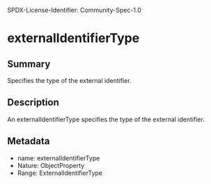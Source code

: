 SPDX-License-Identifier: Community-Spec-1.0

# externalIdentifierType

## Summary

Specifies the type of the external identifier.

## Description

An externalIdentifierType specifies the type of the external identifier.

## Metadata

- name: externalIdentifierType
- Nature: ObjectProperty
- Range: ExternalIdentifierType
